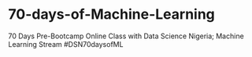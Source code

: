 # 70-days-of-Machine-Learning
70 Days Pre-Bootcamp Online Class with Data Science Nigeria; Machine Learning Stream #DSN70daysofML
